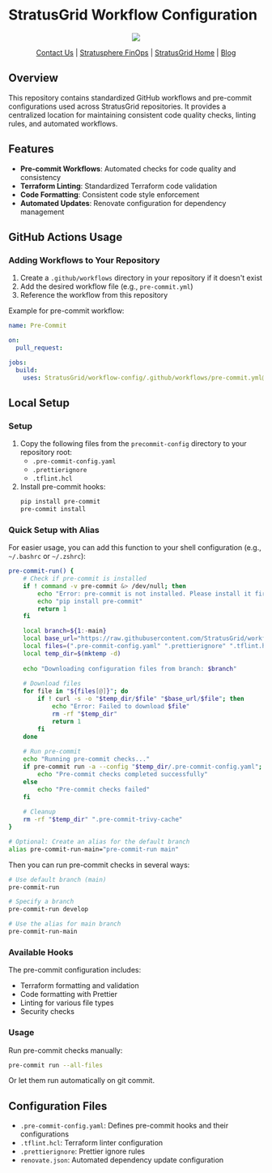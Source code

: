 # StratusGrid Workflow Configuration

<p align="center">                                                                                                                                            
                                                                                
  <img src="https://github.com/StratusGrid/terraform-readme-template/blob/main/header/stratusgrid-logo-smaller.jpg?raw=true" />
  <p align="center">                                                           
    <a href="https://stratusgrid.com/book-a-consultation">Contact Us</a> |                  
    <a href="https://stratusgrid.com/cloud-cost-optimization-dashboard">Stratusphere FinOps</a> |
    <a href="https://stratusgrid.com">StratusGrid Home</a> |
    <a href="https://stratusgrid.com/blog">Blog</a>
  </p>                    
</p>

## Overview

This repository contains standardized GitHub workflows and pre-commit configurations used across StratusGrid repositories. It provides a centralized location for maintaining consistent code quality checks, linting rules, and automated workflows.

## Features

- **Pre-commit Workflows**: Automated checks for code quality and consistency
- **Terraform Linting**: Standardized Terraform code validation
- **Code Formatting**: Consistent code style enforcement
- **Automated Updates**: Renovate configuration for dependency management

## GitHub Actions Usage

### Adding Workflows to Your Repository

1. Create a `.github/workflows` directory in your repository if it doesn't exist
2. Add the desired workflow file (e.g., `pre-commit.yml`)
3. Reference the workflow from this repository

Example for pre-commit workflow:

```yaml
name: Pre-Commit

on:
  pull_request:

jobs:
  build:
    uses: StratusGrid/workflow-config/.github/workflows/pre-commit.yml@main
```

## Local Setup

### Setup

1. Copy the following files from the `precommit-config` directory to your repository root:
   - `.pre-commit-config.yaml`
   - `.prettierignore`
   - `.tflint.hcl`
2. Install pre-commit hooks:
   ```bash
   pip install pre-commit
   pre-commit install
   ```

### Quick Setup with Alias

For easier usage, you can add this function to your shell configuration (e.g., `~/.bashrc` or `~/.zshrc`):

```bash
pre-commit-run() {
    # Check if pre-commit is installed
    if ! command -v pre-commit &> /dev/null; then
        echo "Error: pre-commit is not installed. Please install it first:"
        echo "pip install pre-commit"
        return 1
    fi

    local branch=${1:-main}
    local base_url="https://raw.githubusercontent.com/StratusGrid/workflow-config/$branch/precommit-config"
    local files=(".pre-commit-config.yaml" ".prettierignore" ".tflint.hcl")
    local temp_dir=$(mktemp -d)
    
    echo "Downloading configuration files from branch: $branch"
    
    # Download files
    for file in "${files[@]}"; do
        if ! curl -s -o "$temp_dir/$file" "$base_url/$file"; then
            echo "Error: Failed to download $file"
            rm -rf "$temp_dir"
            return 1
        fi
    done
    
    # Run pre-commit
    echo "Running pre-commit checks..."
    if pre-commit run -a --config "$temp_dir/.pre-commit-config.yaml"; then
        echo "Pre-commit checks completed successfully"
    else
        echo "Pre-commit checks failed"
    fi
    
    # Cleanup
    rm -rf "$temp_dir" ".pre-commit-trivy-cache"
}

# Optional: Create an alias for the default branch
alias pre-commit-run-main="pre-commit-run main"
```

Then you can run pre-commit checks in several ways:

```bash
# Use default branch (main)
pre-commit-run

# Specify a branch
pre-commit-run develop

# Use the alias for main branch
pre-commit-run-main
```

### Available Hooks

The pre-commit configuration includes:
- Terraform formatting and validation
- Code formatting with Prettier
- Linting for various file types
- Security checks

### Usage

Run pre-commit checks manually:
```bash
pre-commit run --all-files
```

Or let them run automatically on git commit.

## Configuration Files

- `.pre-commit-config.yaml`: Defines pre-commit hooks and their configurations
- `.tflint.hcl`: Terraform linter configuration
- `.prettierignore`: Prettier ignore rules
- `renovate.json`: Automated dependency update configuration
